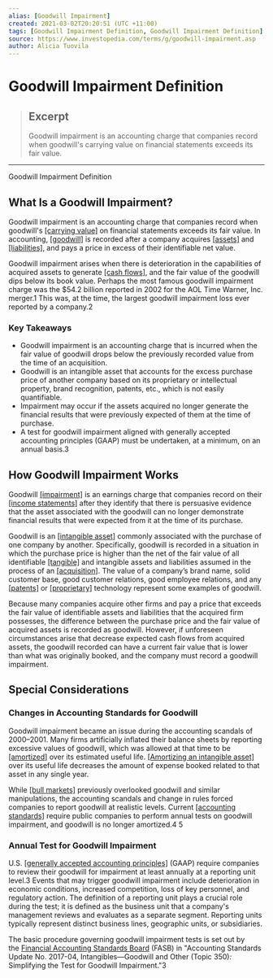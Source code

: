 ```yaml
---
alias: [Goodwill Impairment]
created: 2021-03-02T20:20:51 (UTC +11:00)
tags: [Goodwill Impairment Definition, Goodwill Impairment Definition]
source: https://www.investopedia.com/terms/g/goodwill-impairment.asp
author: Alicia Tuovila
---
```


# Goodwill Impairment Definition

> ## Excerpt
> Goodwill impairment is an accounting charge that companies record when goodwill's carrying value on financial statements exceeds its fair value.

---

Goodwill Impairment Definition
## What Is a Goodwill Impairment?

Goodwill impairment is an accounting charge that companies record when goodwill's [[carrying value]](https://www.investopedia.com/terms/c/carryingvalue.asp) on financial statements exceeds its fair value. In accounting, [[goodwill]](https://www.investopedia.com/terms/g/goodwill.asp) is recorded after a company acquires [[assets]](https://www.investopedia.com/terms/a/asset.asp) and [[liabilities]](https://www.investopedia.com/terms/l/liability.asp), and pays a price in excess of their identifiable net value.

Goodwill impairment arises when there is deterioration in the capabilities of acquired assets to generate [[cash flows]](https://www.investopedia.com/terms/c/cashflow.asp), and the fair value of the goodwill dips below its book value. Perhaps the most famous goodwill impairment charge was the $54.2 billion reported in 2002 for the AOL Time Warner, Inc. merger.1 This was, at the time, the largest goodwill impairment loss ever reported by a company.2

### Key Takeaways

-   Goodwill impairment is an accounting charge that is incurred when the fair value of goodwill drops below the previously recorded value from the time of an acquisition.
-   Goodwill is an intangible asset that accounts for the excess purchase price of another company based on its proprietary or intellectual property, brand recognition, patents, etc., which is not easily quantifiable.
-   Impairment may occur if the assets acquired no longer generate the financial results that were previously expected of them at the time of purchase.
-   A test for goodwill impairment aligned with generally accepted accounting principles (GAAP) must be undertaken, at a minimum, on an annual basis.3

## How Goodwill Impairment Works

Goodwill [[impairment]](https://www.investopedia.com/terms/i/impairment.asp) is an earnings charge that companies record on their [[income statements]](https://www.investopedia.com/terms/i/incomestatement.asp) after they identify that there is persuasive evidence that the asset associated with the goodwill can no longer demonstrate financial results that were expected from it at the time of its purchase.

Goodwill is an [[intangible asset]](https://www.investopedia.com/terms/i/intangibleasset.asp) commonly associated with the purchase of one company by another. Specifically, goodwill is recorded in a situation in which the purchase price is higher than the net of the fair value of all identifiable [[tangible]](https://www.investopedia.com/terms/t/tangibleasset.asp) and intangible assets and liabilities assumed in the process of an [[acquisition]](https://www.investopedia.com/terms/a/acquisition.asp). The value of a company’s brand name, solid customer base, good customer relations, good employee relations, and any [[patents]](https://www.investopedia.com/terms/p/patent.asp) or [[proprietary]](https://www.investopedia.com/terms/p/proprietarytechnology.asp) technology represent some examples of goodwill.

Because many companies acquire other firms and pay a price that exceeds the fair value of identifiable assets and liabilities that the acquired firm possesses, the difference between the purchase price and the fair value of acquired assets is recorded as goodwill. However, if unforeseen circumstances arise that decrease expected cash flows from acquired assets, the goodwill recorded can have a current fair value that is lower than what was originally booked, and the company must record a goodwill impairment.

## Special Considerations

### Changes in Accounting Standards for Goodwill

Goodwill impairment became an issue during the accounting scandals of 2000–2001. Many firms artificially inflated their balance sheets by reporting excessive values of goodwill, which was allowed at that time to be [[amortized]](https://www.investopedia.com/terms/a/amortization.asp) over its estimated useful life. [[Amortizing an intangible asset]](https://www.investopedia.com/terms/a/amortization-of-intangibles.asp) over its useful life decreases the amount of expense booked related to that asset in any single year.

While [[bull markets]](https://www.investopedia.com/terms/b/bullmarket.asp) previously overlooked goodwill and similar manipulations, the accounting scandals and change in rules forced companies to report goodwill at realistic levels. Current [[accounting standards]](https://www.investopedia.com/terms/a/accounting-standard.asp) require public companies to perform annual tests on goodwill impairment, and goodwill is no longer amortized.4 5

### Annual Test for Goodwill Impairment

U.S. [[generally accepted accounting principles]](https://www.investopedia.com/terms/g/gaap.asp) (GAAP) require companies to review their goodwill for impairment at least annually at a reporting unit level.3 Events that may trigger goodwill impairment include deterioration in economic conditions, increased competition, loss of key personnel, and regulatory action. The definition of a reporting unit plays a crucial role during the test; it is defined as the business unit that a company's management reviews and evaluates as a separate segment. Reporting units typically represent distinct business lines, geographic units, or subsidiaries.

The basic procedure governing goodwill impairment tests is set out by the [Financial Accounting Standards Board](https://www.investopedia.com/terms/f/fasb.asp) (FASB) in "Accounting Standards Update No. 2017-04, Intangibles—Goodwill and Other (Topic 350)_:_ Simplifying the Test for Goodwill Impairment."3

